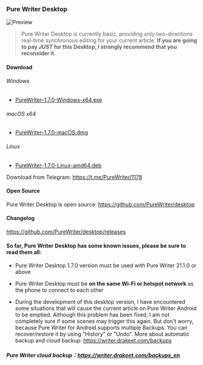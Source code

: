 ### Pure Writer Desktop

![Preview](https://user-images.githubusercontent.com/5214214/115110118-57bb0e00-9fac-11eb-9270-2d83502405a3.png)

> Pure Writer Desktop is currently basic, providing only two-directions real-time synchronous editing for your current article. **If you are going to pay _JUST_ for this Desktop, I strongly recommend that you reconsider it.**

#### Download

###### Windows

* [PureWriter-1.7.0-Windows-x64.exe](https://github.com/PureWriter/desktop/releases/download/1.7.0/PureWriter-1.7.0-Windows-x64.exe)

###### macOS x64

* [PureWriter-1.7.0-macOS.dmg](https://github.com/PureWriter/desktop/releases/download/1.7.0/PureWriter-1.7.0-macOS.dmg)

###### Linux

* [PureWriter-1.7.0-Linux-amd64.deb](https://github.com/PureWriter/desktop/releases/download/1.7.0/PureWriter-1.7.0-Linux-amd64.deb)

Download from Telegram: https://t.me/PureWriter/1178



#### Open Source

Pure Writer Desktop is open source: https://github.com/PureWriter/desktop

#### Changelog

https://github.com/PureWriter/desktop/releases

#### So far, Pure Writer Desktop has some known issues, please be sure to read them all:

- Pure Writer Desktop 1.7.0 version must be used with Pure Writer 21.1.0 or above

- Pure Writer Desktop must be **on the same Wi-Fi or hotspot network** as the phone to connect to each other

- During the development of this desktop version, I have encountered some situations that will cause the current article on Pure Writer Android to be emptied. Although this problem has been fixed, I am not completely sure if some scenes may trigger this again. But don't worry, because Pure Writer for Android supports multiple Backups. You can recover/restore it by using "History" or "Undo". More about automatic backup and cloud backup: https://writer.drakeet.com/backups

##### Pure Writer cloud backup：https://writer.drakeet.com/backups_en
